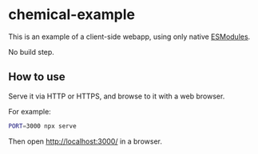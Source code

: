 # chemical-example

This is an example of a client-side webapp, using only native
[ESModules](https://developer.mozilla.org/en-US/docs/Web/JavaScript/Guide/Modules).

No build step.

## How to use

Serve it via HTTP or HTTPS, and browse to it with a web browser.

For example:

```bash
PORT=3000 npx serve
```

Then open [http://localhost:3000/](http://localhost:3000/) in a browser.
